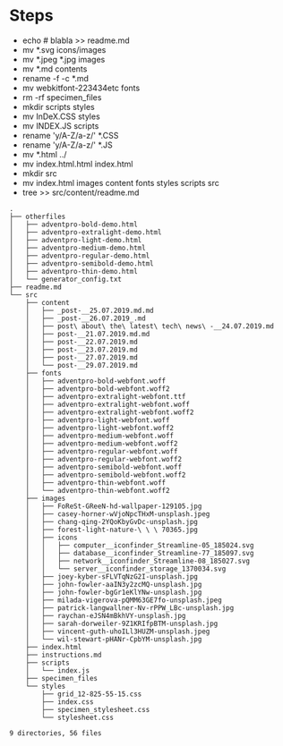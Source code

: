 # Steps

- echo # blabla >> readme.md
- mv *.svg icons/images
- mv *.jpeg *.jpg images
- mv *.md contents
- rename -f -c *.md
- mv webkitfont-223434etc fonts
- rm -rf specimen_files
- mkdir scripts styles
- mv InDeX.CSS styles
- mv INDEX.JS scripts
- rename 'y/A-Z/a-z/' *.CSS
- rename 'y/A-Z/a-z/' *.JS
- mv *.html ../
- mv index.html.html index.html
- mkdir src
- mv index.html images content fonts styles scripts src
- tree >> src/content/readme.md

``` 
.
├── otherfiles
│   ├── adventpro-bold-demo.html
│   ├── adventpro-extralight-demo.html
│   ├── adventpro-light-demo.html
│   ├── adventpro-medium-demo.html
│   ├── adventpro-regular-demo.html
│   ├── adventpro-semibold-demo.html
│   ├── adventpro-thin-demo.html
│   └── generator_config.txt
├── readme.md
└── src
    ├── content
    │   ├── _post-__25.07.2019.md.md
    │   ├── _post-__26.07.2019_.md
    │   ├── post\ about\ the\ latest\ tech\ news\ -__24.07.2019.md
    │   ├── post-__21.07.2019.md.md
    │   ├── post-__22.07.2019.md
    │   ├── post-__23.07.2019.md
    │   ├── post-__27.07.2019.md
    │   └── post-__29.07.2019.md
    ├── fonts
    │   ├── adventpro-bold-webfont.woff
    │   ├── adventpro-bold-webfont.woff2
    │   ├── adventpro-extralight-webfont.ttf
    │   ├── adventpro-extralight-webfont.woff
    │   ├── adventpro-extralight-webfont.woff2
    │   ├── adventpro-light-webfont.woff
    │   ├── adventpro-light-webfont.woff2
    │   ├── adventpro-medium-webfont.woff
    │   ├── adventpro-medium-webfont.woff2
    │   ├── adventpro-regular-webfont.woff
    │   ├── adventpro-regular-webfont.woff2
    │   ├── adventpro-semibold-webfont.woff
    │   ├── adventpro-semibold-webfont.woff2
    │   ├── adventpro-thin-webfont.woff
    │   └── adventpro-thin-webfont.woff2
    ├── images
    │   ├── FoReSt-GReeN-hd-wallpaper-129105.jpg
    │   ├── casey-horner-wVjoNpcTHxM-unsplash.jpeg
    │   ├── chang-qing-2YQoKbyGvDc-unsplash.jpg
    │   ├── forest-light-nature-\ \ \ 70365.jpg
    │   ├── icons
    │   │   ├── computer__iconfinder_Streamline-05_185024.svg
    │   │   ├── database__iconfinder_Streamline-77_185097.svg
    │   │   ├── network__iconfinder_Streamline-08_185027.svg
    │   │   └── server__iconfinder_storage_1370034.svg
    │   ├── joey-kyber-sFLVTqNzG2I-unsplash.jpg
    │   ├── john-fowler-aaIN3y2zcMQ-unsplash.jpg
    │   ├── john-fowler-bgGr1eKlYNw-unsplash.jpg
    │   ├── milada-vigerova-pQMM63GE7fo-unsplash.jpeg
    │   ├── patrick-langwallner-Nv-rPPW_LBc-unsplash.jpg
    │   ├── raychan-eJSN4mBkhVY-unsplash.jpg
    │   ├── sarah-dorweiler-9Z1KRIfpBTM-unsplash.jpg
    │   ├── vincent-guth-uhoILl3HUZM-unsplash.jpeg
    │   └── wil-stewart-pHANr-CpbYM-unsplash.jpg
    ├── index.html
    ├── instructions.md
    ├── scripts
    │   └── index.js
    ├── specimen_files
    └── styles
        ├── grid_12-825-55-15.css
        ├── index.css
        ├── specimen_stylesheet.css
        └── stylesheet.css

9 directories, 56 files
``` 